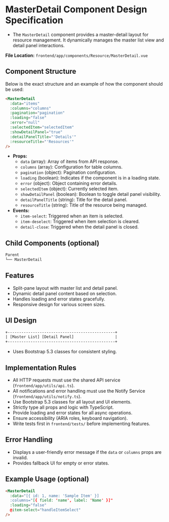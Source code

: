 # MasterDetail Component Design Specification

- The `MasterDetail` component provides a master-detail layout for resource management. It dynamically manages the master list view and detail panel interactions.

**File Location:** `frontend/app/components/Resource/MasterDetail.vue`

## Component Structure

Below is the exact structure and an example of how the component should be used:

```html
<MasterDetail
  :data="items"
  :columns="columns"
  :pagination="pagination"
  :loading="false"
  :error="null"
  :selectedItem="selectedItem"
  :showDetailPanel="true"
  :detailPanelTitle="'Details'"
  :resourceTitle="'Resources'"
/>
```

- **Props:**
  - `data` (array): Array of items from API response.
  - `columns` (array): Configuration for table columns.
  - `pagination` (object): Pagination configuration.
  - `loading` (boolean): Indicates if the component is in a loading state.
  - `error` (object): Object containing error details.
  - `selectedItem` (object): Currently selected item.
  - `showDetailPanel` (boolean): Boolean to toggle detail panel visibility.
  - `detailPanelTitle` (string): Title for the detail panel.
  - `resourceTitle` (string): Title of the resource being managed.
- **Events:**
  - `item-select`: Triggered when an item is selected.
  - `item-deselect`: Triggered when item selection is cleared.
  - `detail-close`: Triggered when the detail panel is closed.

## Child Components (optional)

```txt
Parent
└── MasterDetail
```

## Features

- Split-pane layout with master list and detail panel.
- Dynamic detail panel content based on selection.
- Handles loading and error states gracefully.
- Responsive design for various screen sizes.

## UI Design

```txt
+-----------------------------------------------+
| [Master List] [Detail Panel]                  |
+-----------------------------------------------+
```

- Uses Bootstrap 5.3 classes for consistent styling.

## Implementation Rules

- All HTTP requests must use the shared API service (`frontend/app/utils/api.ts`).
- All notifications and error handling must use the Notify Service (`frontend/app/utils/notify.ts`).
- Use Bootstrap 5.3 classes for all layout and UI elements.
- Strictly type all props and logic with TypeScript.
- Provide loading and error states for all async operations.
- Ensure accessibility (ARIA roles, keyboard navigation).
- Write tests first in `frontend/tests/` before implementing features.

## Error Handling

- Displays a user-friendly error message if the `data` or `columns` props are invalid.
- Provides fallback UI for empty or error states.

## Example Usage (optional)

```html
<MasterDetail
  :data="[{ id: 1, name: 'Sample Item' }]
  :columns="[{ field: 'name', label: 'Name' }]"
  :loading="false"
  @item-select="handleItemSelect"
/>
```

